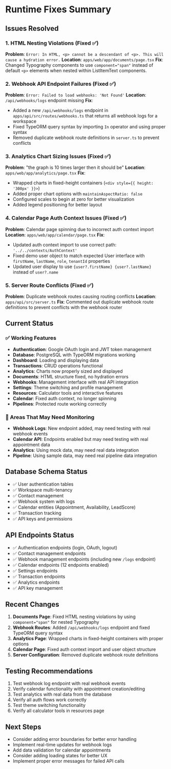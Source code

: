 # Runtime Fixes Summary

## Issues Resolved

### 1. HTML Nesting Violations (Fixed ✅)
**Problem**: `Error: In HTML, <p> cannot be a descendant of <p>. This will cause a hydration error.`
**Location**: `apps/web/app/documents/page.tsx`
**Fix**: Changed Typography components to use `component="span"` instead of default `<p>` elements when nested within ListItemText components.

### 2. Webhook API Endpoint Failures (Fixed ✅)
**Problem**: `Error: Failed to load webhooks: 'Not Found'`
**Location**: `/api/webhooks/logs` endpoint missing
**Fix**: 
- Added a new `/api/webhooks/logs` endpoint in `apps/api/src/routes/webhooks.ts` that returns all webhook logs for a workspace
- Fixed TypeORM query syntax by importing `In` operator and using proper syntax
- Removed duplicate webhook route definitions in `server.ts` to prevent conflicts

### 3. Analytics Chart Sizing Issues (Fixed ✅)
**Problem**: "the graph is 10 times larger then it should be"
**Location**: `apps/web/app/analytics/page.tsx`
**Fix**: 
- Wrapped charts in fixed-height containers (`<div style={{ height: '300px' }}>`)
- Added proper chart options with `maintainAspectRatio: false`
- Configured scales to begin at zero for better visualization
- Added legend positioning for better layout

### 4. Calendar Page Auth Context Issues (Fixed ✅)
**Problem**: Calendar page spinning due to incorrect auth context import
**Location**: `apps/web/app/calendar/page.tsx`
**Fix**: 
- Updated auth context import to use correct path: `'../../contexts/AuthContext'`
- Fixed demo user object to match expected User interface with `firstName`, `lastName`, `role`, `tenantId` properties
- Updated user display to use `{user?.firstName} {user?.lastName}` instead of `user?.name`

### 5. Server Route Conflicts (Fixed ✅)
**Problem**: Duplicate webhook routes causing routing conflicts
**Location**: `apps/api/src/server.ts`
**Fix**: Commented out duplicate webhook route definitions to prevent conflicts with the webhook router

## Current Status

### ✅ Working Features
- **Authentication**: Google OAuth login and JWT token management
- **Database**: PostgreSQL with TypeORM migrations working
- **Dashboard**: Loading and displaying data
- **Transactions**: CRUD operations functional
- **Analytics**: Charts now properly sized and displayed
- **Documents**: HTML structure fixed, no hydration errors
- **Webhooks**: Management interface with real API integration
- **Settings**: Theme switching and profile management
- **Resources**: Calculator tools and interactive features
- **Calendar**: Fixed auth context, no longer spinning
- **Pipelines**: Protected route working correctly

### 🔄 Areas That May Need Monitoring
- **Webhook Logs**: New endpoint added, may need testing with real webhook events
- **Calendar API**: Endpoints enabled but may need testing with real appointment data
- **Analytics**: Using mock data, may need real data integration
- **Pipeline**: Using sample data, may need real pipeline data integration

## Database Schema Status
- ✅ User authentication tables
- ✅ Workspace multi-tenancy
- ✅ Contact management
- ✅ Webhook system with logs
- ✅ Calendar entities (Appointment, Availability, LeadScore)
- ✅ Transaction tracking
- ✅ API keys and permissions

## API Endpoints Status
- ✅ Authentication endpoints (login, OAuth, logout)
- ✅ Contact management endpoints
- ✅ Webhook management endpoints (including new `/logs` endpoint)
- ✅ Calendar endpoints (12 endpoints enabled)
- ✅ Settings endpoints
- ✅ Transaction endpoints
- ✅ Analytics endpoints
- ✅ API key management

## Recent Changes
1. **Documents Page**: Fixed HTML nesting violations by using `component="span"` for nested Typography
2. **Webhook Routes**: Added `/api/webhooks/logs` endpoint and fixed TypeORM query syntax
3. **Analytics Page**: Wrapped charts in fixed-height containers with proper options
4. **Calendar Page**: Fixed auth context import and user object structure
5. **Server Configuration**: Removed duplicate webhook route definitions

## Testing Recommendations
1. Test webhook log endpoint with real webhook events
2. Verify calendar functionality with appointment creation/editing
3. Test analytics with real data from the database
4. Verify all auth flows work correctly
5. Test theme switching functionality
6. Verify all calculator tools in resources page

## Next Steps
- Consider adding error boundaries for better error handling
- Implement real-time updates for webhook logs
- Add data validation for calendar appointments
- Consider adding loading states for better UX
- Implement proper error messages for failed API calls
